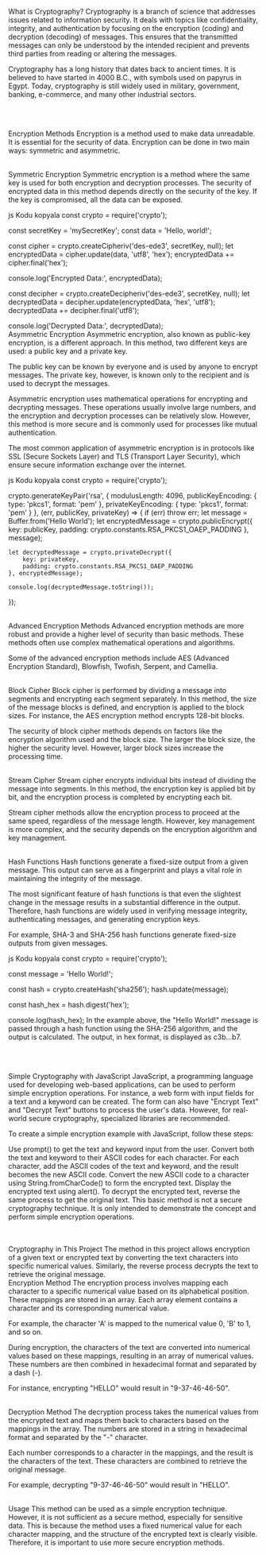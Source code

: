 What is Cryptography?
Cryptography is a branch of science that addresses issues related to information security. It deals with topics like confidentiality, integrity, and authentication by focusing on the encryption (coding) and decryption (decoding) of messages. This ensures that the transmitted messages can only be understood by the intended recipient and prevents third parties from reading or altering the messages.

Cryptography has a long history that dates back to ancient times. It is believed to have started in 4000 B.C., with symbols used on papyrus in Egypt. Today, cryptography is still widely used in military, government, banking, e-commerce, and many other industrial sectors.

<br /><br />

Encryption Methods
Encryption is a method used to make data unreadable. It is essential for the security of data. Encryption can be done in two main ways: symmetric and asymmetric.

<br />
Symmetric Encryption
Symmetric encryption is a method where the same key is used for both encryption and decryption processes. The security of encrypted data in this method depends directly on the security of the key. If the key is compromised, all the data can be exposed.

js
Kodu kopyala
const crypto = require('crypto');

const secretKey = 'mySecretKey';
const data = 'Hello, world!';

const cipher = crypto.createCipheriv('des-ede3', secretKey, null);
let encryptedData = cipher.update(data, 'utf8', 'hex');
encryptedData += cipher.final('hex');

console.log('Encrypted Data:', encryptedData);

const decipher = crypto.createDecipheriv('des-ede3', secretKey, null);
let decryptedData = decipher.update(encryptedData, 'hex', 'utf8');
decryptedData += decipher.final('utf8');

console.log('Decrypted Data:', decryptedData);
<br />
Asymmetric Encryption
Asymmetric encryption, also known as public-key encryption, is a different approach. In this method, two different keys are used: a public key and a private key.

The public key can be known by everyone and is used by anyone to encrypt messages. The private key, however, is known only to the recipient and is used to decrypt the messages.

Asymmetric encryption uses mathematical operations for encrypting and decrypting messages. These operations usually involve large numbers, and the encryption and decryption processes can be relatively slow. However, this method is more secure and is commonly used for processes like mutual authentication.

The most common application of asymmetric encryption is in protocols like SSL (Secure Sockets Layer) and TLS (Transport Layer Security), which ensure secure information exchange over the internet.

js
Kodu kopyala
const crypto = require('crypto');

crypto.generateKeyPair('rsa', {
    modulusLength: 4096,
    publicKeyEncoding: {
        type: 'pkcs1',
        format: 'pem'
    },
    privateKeyEncoding: {
        type: 'pkcs1',
        format: 'pem'
    }
}, (err, publicKey, privateKey) => {
    if (err) throw err;
    let message = Buffer.from('Hello World');
    let encryptedMessage = crypto.publicEncrypt({
        key: publicKey,
        padding: crypto.constants.RSA_PKCS1_OAEP_PADDING
    }, message);

    let decryptedMessage = crypto.privateDecrypt({
        key: privateKey,
        padding: crypto.constants.RSA_PKCS1_OAEP_PADDING
    }, encryptedMessage);

    console.log(decryptedMessage.toString());
});
<br /><br />

Advanced Encryption Methods
Advanced encryption methods are more robust and provide a higher level of security than basic methods. These methods often use complex mathematical operations and algorithms.

Some of the advanced encryption methods include AES (Advanced Encryption Standard), Blowfish, Twofish, Serpent, and Camellia.

<br />
Block Cipher
Block cipher is performed by dividing a message into segments and encrypting each segment separately. In this method, the size of the message blocks is defined, and encryption is applied to the block sizes. For instance, the AES encryption method encrypts 128-bit blocks.

The security of block cipher methods depends on factors like the encryption algorithm used and the block size. The larger the block size, the higher the security level. However, larger block sizes increase the processing time.

<br />
Stream Cipher
Stream cipher encrypts individual bits instead of dividing the message into segments. In this method, the encryption key is applied bit by bit, and the encryption process is completed by encrypting each bit.

Stream cipher methods allow the encryption process to proceed at the same speed, regardless of the message length. However, key management is more complex, and the security depends on the encryption algorithm and key management.

<br />
Hash Functions
Hash functions generate a fixed-size output from a given message. This output can serve as a fingerprint and plays a vital role in maintaining the integrity of the message.

The most significant feature of hash functions is that even the slightest change in the message results in a substantial difference in the output. Therefore, hash functions are widely used in verifying message integrity, authenticating messages, and generating encryption keys.

For example, SHA-3 and SHA-256 hash functions generate fixed-size outputs from given messages.

js
Kodu kopyala
const crypto = require('crypto');

const message = 'Hello World!';

const hash = crypto.createHash('sha256');
hash.update(message);

const hash_hex = hash.digest('hex');

console.log(hash_hex);
In the example above, the "Hello World!" message is passed through a hash function using the SHA-256 algorithm, and the output is calculated. The output, in hex format, is displayed as c3b...b7.

<br /><br />

Simple Cryptography with JavaScript
JavaScript, a programming language used for developing web-based applications, can be used to perform simple encryption operations. For instance, a web form with input fields for a text and a keyword can be created. The form can also have "Encrypt Text" and "Decrypt Text" buttons to process the user's data. However, for real-world secure cryptography, specialized libraries are recommended.

To create a simple encryption example with JavaScript, follow these steps:

Use prompt() to get the text and keyword input from the user.
Convert both the text and keyword to their ASCII codes for each character.
For each character, add the ASCII codes of the text and keyword, and the result becomes the new ASCII code.
Convert the new ASCII code to a character using String.fromCharCode() to form the encrypted text.
Display the encrypted text using alert().
To decrypt the encrypted text, reverse the same process to get the original text.
This basic method is not a secure cryptography technique. It is only intended to demonstrate the concept and perform simple encryption operations.

<br />
<br />
Cryptography in This Project
The method in this project allows encryption of a given text or encrypted text by converting the text characters into specific numerical values. Similarly, the reverse process decrypts the text to retrieve the original message.

<br />
Encryption Method
The encryption process involves mapping each character to a specific numerical value based on its alphabetical position. These mappings are stored in an array. Each array element contains a character and its corresponding numerical value.

For example, the character 'A' is mapped to the numerical value 0, 'B' to 1, and so on.

During encryption, the characters of the text are converted into numerical values based on these mappings, resulting in an array of numerical values. These numbers are then combined in hexadecimal format and separated by a dash (-).

For instance, encrypting "HELLO" would result in "9-37-46-46-50".

<br />
Decryption Method
The decryption process takes the numerical values from the encrypted text and maps them back to characters based on the mappings in the array. The numbers are stored in a string in hexadecimal format and separated by the "-" character.

Each number corresponds to a character in the mappings, and the result is the characters of the text. These characters are combined to retrieve the original message.

For example, decrypting "9-37-46-46-50" would result in "HELLO".

<br />
Usage
This method can be used as a simple encryption technique. However, it is not sufficient as a secure method, especially for sensitive data. This is because the method uses a fixed numerical value for each character mapping, and the structure of the encrypted text is clearly visible. Therefore, it is important to use more secure encryption methods.
